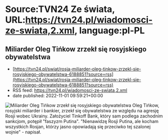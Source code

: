 # Source:TVN24 Ze świata, URL:https://tvn24.pl/wiadomosci-ze-swiata,2.xml, language:pl-PL

## Miliarder Oleg Tińkow zrzekł się rosyjskiego obywatelstwa
 - [https://tvn24.pl/swiat/rosja-miliarder-oleg-tinkow-zrzekl-sie-rosyjskiego-obywatelstwa-6188851?source=rss](https://tvn24.pl/swiat/rosja-miliarder-oleg-tinkow-zrzekl-sie-rosyjskiego-obywatelstwa-6188851?source=rss)
 - RSS feed: https://tvn24.pl/wiadomosci-ze-swiata,2.xml
 - date published: 2022-11-01 09:59:21+00:00

<img alt="Miliarder Oleg Tińkow zrzekł się rosyjskiego obywatelstwa" src="https://tvn24.pl/najnowsze/cdn-zdjecie-mpc8op-oleg-tinkow-6188854/alternates/LANDSCAPE_1280" />
    Oleg Tińkow, rosyjski miliarder i bankier, zrzekł się obywatelstwa ze względu na agresję Rosji wobec Ukrainy. Założyciel Tinkoff Bank, który sam podlega zachodnim sankcjom, potępił "faszyzm Putina". "Nienawidzę Rosji Putina, ale kocham wszystkich Rosjan, którzy jasno opowiadają się przeciwko tej szalonej wojnie" - napisał.


